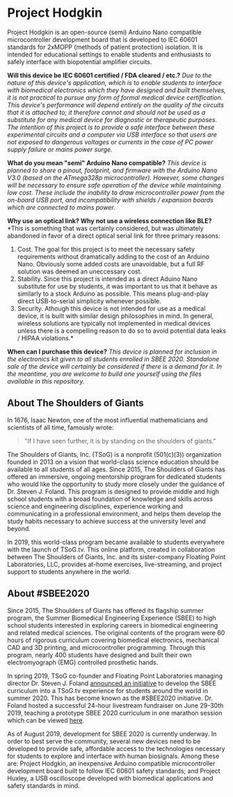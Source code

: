 # Project Hodgkin
Project Hodgkin is an open-source (semi) Arduino Nano compatible microcontroller development board that is developed to IEC 60601 standards for 2xMOPP (methods of patient protection) isolation. It is intended for educational settings to enable students and enthusiasts to safely interface with biopotential amplifier circuits.

**Will this device be IEC 60601 certified / FDA cleared / etc.?**
*Due to the nature of this device's application, which is to enable students to interface with biomedical electronics which they have designed and built themselves, it is not practical to pursue any form of formal medical device certification. This device's performance will depend entirely on the quality of the circuits that it is attached to; it therefore cannot and should not be used as a substitute for any medical device for diagnostic or therapeutic purposes. The intention of this project is to provide a safe interface between these experimental circuits and a computer via USB interface so that users are not exposed to dangerous voltages or currents in the case of PC power supply failure or mains power surge.*

**What do you mean "semi" Arduino Nano compatible?**
*This device is planned to share a pinout, footprint, and firmware with the Arduino Nano V3.0 (based on the ATmega328p microcontroller). However, some changes will be necessary to ensure safe operation of the device while maintaining low cost. These include the inability to draw microcontroller power from the on-board USB port, and incompatibility with shields / expansion boards which are connected to mains power.*

**Why use an optical link? Why not use a wireless connection like BLE?**
*This is something that was certainly considered, but was ultimately abandoned in favor of a direct optical serial link for three primary reasons:
1. Cost. The goal for this project is to meet the necessary safety requirements without dramatically adding to the cost of an Arduino Nano. Obviously some added costs are unavoidable, but a full RF solution was deemed an uneccessary cost.
2. Stability. Since this project is intended as a direct Aduino Nano substitute for use by students, it was important to us that it behave as similarly to a stock Arduino as possible. This means plug-and-play direct USB-to-serial simplicity whenever possible.
3. Security. Athough this device is not intended for use as a medical device, it is built with similar design philosophies in mind. In general, wireless solutions are typically not implemented in medical devices unless there is a compelling reason to do so to avoid potential data leaks / HIPAA violations.*

**When can I purchase this device?**
*This device is planned for inclusion in the electronics kit given to all students enrolled in SBEE 2020. Standalone sale of the device will certainly be considered if there is a demand for it. In the meantime, you are welcome to build one yourself using the files available in this repository.*

## About The Shoulders of Giants
In 1676, Isaac Newton, one of the most influential mathematicians and scientists of all time, famously wrote:

> "If I have seen further, it is by standing on the shoulders of giants."

The Shoulders of Giants, Inc. (TSoG) is a nonprofit (501(c)(3)) organization founded in 2013 on a vision that world-class science education should be available to all students of all ages. Since 2015, The Shoulders of Giants has offered an immersive, ongoing mentorship program for dedicated students who would like the opportunity to study more closely under the guidance of Dr. Steven J. Foland. This program is designed to provide middle and high school students with a broad foundation of knowledge and skills across science and engineering disciplines, experience working and communicating in a professional environment, and helps them develop the study habits necessary to achieve success at the university level and beyond.

In 2019, this world-class program became available to students everywhere with the launch of TSoG.tv. This online platform, created in collaboration between The Shoulders of Giants, Inc. and its sister-company Floating Point Laboratories, LLC, provides at-home exercises, live-streaming, and project support to students anywhere in the world.

## About #SBEE2020
Since 2015, The Shoulders of Giants has offered its flagship summer program, the Summer Biomedical Engineering Experience (SBEE) to high school students interested in exploring careers in biomedical engineering and related medical sciences. The original contents of the program were 60 hours of rigorous curriculum covering biomedical electronics, mechanical CAD and 3D printing, and microcontroller programming. Through this program, nearly 400 students have designed and built their own electromyograph (EMG) controlled prosthetic hands. 

In spring 2019, TSoG co-founder and Floating Point Laboratories managing director Dr. Steven J. Foland [announced an initiative](https://www.youtube.com/watch?v=rmPsDaRs3cc) to develop the SBEE curriculum into a TSoG.tv experience for students around the world in summer 2020. This has become known as the #SBEE2020 initiative. Dr. Foland hosted a successful 24-hour livestream fundraiser on June 29-30th 2019, teaching a prototype SBEE 2020 curriculum in one marathon session which can be viewed [here](https://www.tsogiants.org/2019/07/02/24-hour-challenge-physiological-signals-and-biomedical-electronics/). 

As of August 2019, development for SBEE 2020 is currently underway. In order to best serve the community, several new devices need to be developed to provide safe, affordable access to the technologies necessary for students to explore and interface with human biosignals. Among these are: Project Hodgkin, an inexpensive Arduino compatible microcontroller development board built to follow IEC 60601 safety standards; and Project Huxley, a USB oscilloscope developed with biomedical applications and safety standards in mind.
